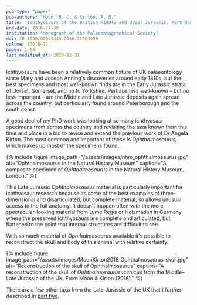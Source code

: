 ```yaml
---
pub-type: "paper"
pub-authors: "Moon, B. C. & Kirton, A. M."
title: "Ichthyosaurs of the British Middle and Upper Jurassic. Part One. _Ophthalmosaurus_"
end-date: 2016-11-30
institution: "Monograph of the Palaeontographical Society"
doi: 10.1080/02693445.2016.11963958
volume: 170(647)
pages: 1–84
last_modified_at: 2020-12-31
---
```


Ichthyosaurs have been a relatively common fixture of UK palaeontology since
Mary and Joseph Anning's discoveries around early 1810s, but the best specimens
and most well-known finds are in the Early Jurassic strata of Dorset, Somerset,
and up to Yorkshire. Perhaps less well-known – but no less important – are the
Middle and Late Jurassic deposits again spread across the country, but
particularly found around Peterborough and the south coast.

A good deal of my PhD work was looking at so many ichthyosaur specimens from
across the country and revisiting the taxa known from this time and place in a
bid to revise and extend the previous work of Dr Angela Kirton. The most common
and important of these is _Ophthalmosaurus,_ which makes up most of the
specimens found.

{% include figure 
    image_path="/assets/images/nhm_ophthalmosaurus.jpg"
    alt="Ophthalmosaurus in the Natural History Museum"
    caption="A composite specimen of _Ophthalmosaurus_ in the Natural History
    Museum, London." 
%}

This Late Jurassic _Ophthalmosaurus_ material is particularly important for
ichthyosaur research because its some of the best examples of three-dimensional
and disarticulated, but complete material, so allows unusual access to the full
anatomy. It doesn't happen often with the more spectacular-looking material from
Lyme Regis or Holzmaden in Germany where the preserved ichthyosaurs are
complete and articulated, but flattened to the point that internal structures
are difficult to see.

With so much material of _Ophthalmosaurus_ available it's possible to
reconstruct the skull and body of this animal with relative certainty.

{% include figure
    image_path="/assets/images/MoonKirton2016_Ophthalmosaurus_skull.jpg"
    alt="Reconstruction of the skull of Ophthalmosaurus"
    caption="A reconstruction of the skull of _Ophthalmosaurus icenicus_ from
    the Middle–Late Jurassic of the UK. From Moon & Kirton (2016)."
%}

There are a few other taxa from the Late Jurassic of the UK that I further
described in [part two](/cv/2018-11-30-monograph-part2/).
